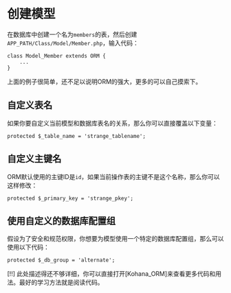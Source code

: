 # 创建模型

在数据库中创建一个名为`members`的表，然后创建`APP_PATH/Class/Model/Member.php`，输入代码：

	class Model_Member extends ORM {
		...
	}

上面的例子很简单，还不足以说明ORM的强大，更多的可以自己摸索下。

## 自定义表名

如果你要自定义当前模型和数据库表名的关系，那么你可以直接覆盖以下变量：

	protected $_table_name = 'strange_tablename';

## 自定义主键名

ORM默认使用的主键ID是`id`，如果当前操作表的主键不是这个名称，那么你可以这样修改：

	protected $_primary_key = 'strange_pkey';

## 使用自定义的数据库配置组

假设为了安全和规范权限，你想要为模型使用一个特定的数据库配置组，那么可以使用以下代码：

	protected $_db_group = 'alternate';

[!!] 此处描述得还不够详细，你可以直接打开[Kohana_ORM]来查看更多代码和用法。最好的学习方法就是阅读代码。
